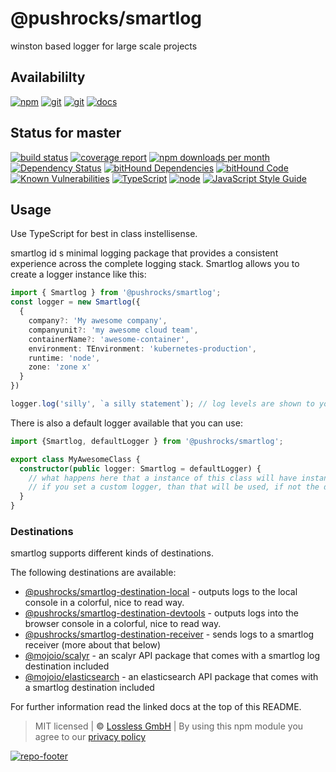 # @pushrocks/smartlog

winston based logger for large scale projects

## Availabililty

[![npm](https://pushrocks.gitlab.io/assets/repo-button-npm.svg)](https://www.npmjs.com/package/smartlog)
[![git](https://pushrocks.gitlab.io/assets/repo-button-git.svg)](https://GitLab.com/pushrocks/smartlog)
[![git](https://pushrocks.gitlab.io/assets/repo-button-mirror.svg)](https://github.com/pushrocks/smartlog)
[![docs](https://pushrocks.gitlab.io/assets/repo-button-docs.svg)](https://pushrocks.gitlab.io/smartlog/)

## Status for master

[![build status](https://GitLab.com/pushrocks/smartlog/badges/master/build.svg)](https://GitLab.com/pushrocks/smartlog/commits/master)
[![coverage report](https://GitLab.com/pushrocks/smartlog/badges/master/coverage.svg)](https://GitLab.com/pushrocks/smartlog/commits/master)
[![npm downloads per month](https://img.shields.io/npm/dm/smartlog.svg)](https://www.npmjs.com/package/smartlog)
[![Dependency Status](https://david-dm.org/pushrocks/smartlog.svg)](https://david-dm.org/pushrocks/smartlog)
[![bitHound Dependencies](https://www.bithound.io/github/pushrocks/smartlog/badges/dependencies.svg)](https://www.bithound.io/github/pushrocks/smartlog/master/dependencies/npm)
[![bitHound Code](https://www.bithound.io/github/pushrocks/smartlog/badges/code.svg)](https://www.bithound.io/github/pushrocks/smartlog)
[![Known Vulnerabilities](https://snyk.io/test/npm/smartlog/badge.svg)](https://snyk.io/test/npm/smartlog)
[![TypeScript](https://img.shields.io/badge/TypeScript-2.x-blue.svg)](https://nodejs.org/dist/latest-v6.x/docs/api/)
[![node](https://img.shields.io/badge/node->=%206.x.x-blue.svg)](https://nodejs.org/dist/latest-v6.x/docs/api/)
[![JavaScript Style Guide](https://img.shields.io/badge/code%20style-standard-brightgreen.svg)](http://standardjs.com/)

## Usage

Use TypeScript for best in class instellisense.

smartlog id s minimal logging package that provides a consistent experience across the complete logging stack. Smartlog allows you to create a logger instance like this:

```ts
import { Smartlog } from '@pushrocks/smartlog';
const logger = new Smartlog({
  {
    company?: 'My awesome company',
    companyunit?: 'my awesome cloud team',
    containerName?: 'awesome-container',
    environment: TEnvironment: 'kubernetes-production',
    runtime: 'node',
    zone: 'zone x'
  }
})

logger.log('silly', `a silly statement`); // log levels are shown to you by the IDE
```

There is also a default logger available that you can use:

```ts
import {Smartlog, defaultLogger } from '@pushrocks/smartlog';

export class MyAwesomeClass {
  constructor(public logger: Smartlog = defaultLogger) {
    // what happens here that a instance of this class will have instance.logger available
    // if you set a custom logger, than that will be used, if not the default logger.
  }
}
```

### Destinations
smartlog supports different kinds of destinations.

The following destinations are available:

* [@pushrocks/smartlog-destination-local](https://www.npmjs.com/package/@pushrocks/smartlog-destination-local) - outputs logs to the local console in a colorful, nice to read way.
* [@pushrocks/smartlog-destination-devtools](https://www.npmjs.com/package/@pushrocks/smartlog-destination-devtools) - outputs logs into the browser console in a colorful, nice to read way.
* [@pushrocks/smartlog-destination-receiver](https://www.npmjs.com/package/@pushrocks/smartlog-destination-receiver) - sends logs to a smartlog receiver (more about that below)
* [@mojoio/scalyr](https://www.npmjs.com/package/@pushrocks/smartlog-destination-receiver) - an scalyr API package that comes with a smartlog log destination included
* [@mojoio/elasticsearch](https://www.npmjs.com/package/@mojoio/elasticsearch) - an elasticsearch API package that comes with a smartlog destination included

For further information read the linked docs at the top of this README.

> MIT licensed | **&copy;** [Lossless GmbH](https://lossless.gmbh)
> | By using this npm module you agree to our [privacy policy](https://lossless.gmbH/privacy.html)

[![repo-footer](https://pushrocks.gitlab.io/assets/repo-footer.svg)](https://push.rocks)
